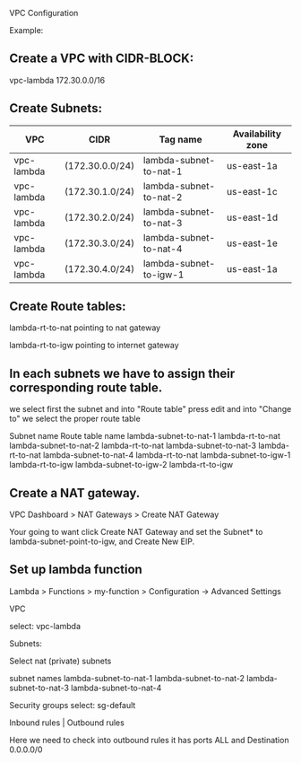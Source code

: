 VPC Configuration

Example:

## Create a VPC with CIDR-BLOCK: 

vpc-lambda
172.30.0.0/16


## Create Subnets:

VPC|CIDR|Tag name|Availability zone
---|---|---|---
vpc-lambda  |	(172.30.0.0/24) | lambda-subnet-to-nat-1  |  us-east-1a
vpc-lambda  |	(172.30.1.0/24) | lambda-subnet-to-nat-2  |  us-east-1c
vpc-lambda  |	(172.30.2.0/24) | lambda-subnet-to-nat-3  |  us-east-1d
vpc-lambda  |	(172.30.3.0/24) | lambda-subnet-to-nat-4  |  us-east-1e
vpc-lambda  |   (172.30.4.0/24) | lambda-subnet-to-igw-1  |  us-east-1a
	
## Create Route tables:

lambda-rt-to-nat pointing to nat gateway

lambda-rt-to-igw pointing to internet gateway


## In each subnets we have to assign  their corresponding route table.

we select first the subnet and into "Route table" press edit and into "Change to" we select the proper route table

Subnet name		Route table name
lambda-subnet-to-nat-1	lambda-rt-to-nat
lambda-subnet-to-nat-2	lambda-rt-to-nat
lambda-subnet-to-nat-3	lambda-rt-to-nat
lambda-subnet-to-nat-4	lambda-rt-to-nat
lambda-subnet-to-igw-1	lambda-rt-to-igw
lambda-subnet-to-igw-2	lambda-rt-to-igw

## Create a NAT gateway.

VPC Dashboard > NAT Gateways > Create NAT Gateway

Your going to want click Create NAT Gateway and set the Subnet* to lambda-subnet-point-to-igw, and Create New EIP.

## Set up lambda function

Lambda > Functions > my-function > Configuration -> Advanced Settings


VPC

select: vpc-lambda

Subnets:

Select nat (private) subnets

subnet names
lambda-subnet-to-nat-1
lambda-subnet-to-nat-2
lambda-subnet-to-nat-3
lambda-subnet-to-nat-4

Security groups
select:
sg-default

Inbound rules | Outbound rules


Here we need to check into outbound rules it has ports ALL and Destination 0.0.0.0/0
